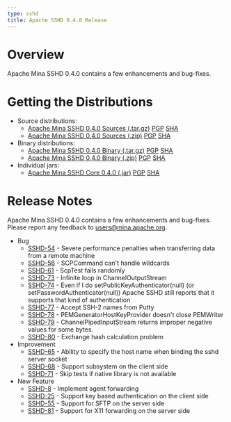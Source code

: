 ```yaml
---
type: sshd
title: Apache SSHD 0.4.0 Release
---
```



# Overview

Apache Mina SSHD 0.4.0 contains a few enhancements and bug-fixes.

# Getting the Distributions

* Source distributions:
    * [Apache Mina SSHD 0.4.0 Sources (.tar.gz)](https://archive.apache.org/dist/mina/sshd/0.4.0/apache-sshd-0.4.0-src.tar.gz) [PGP](https://archive.apache.org/dist/mina/sshd/0.4.0/apache-sshd-0.4.0-src.tar.gz.asc) [SHA](https://archive.apache.org/dist/mina/sshd/0.4.0/apache-sshd-0.4.0-src.tar.gz.sha1)
    * [Apache Mina SSHD 0.4.0 Sources (.zip)](https://archive.apache.org/dist/mina/sshd/0.4.0/apache-sshd-0.4.0-src.zip) [PGP](https://archive.apache.org/dist/mina/sshd/0.4.0/apache-sshd-0.4.0-src.zip.asc) [SHA](https://archive.apache.org/dist/mina/sshd/0.4.0/apache-sshd-0.4.0-src.zip.sha1)
* Binary distributions:
    * [Apache Mina SSHD 0.4.0 Binary (.tar.gz)](https://archive.apache.org/dist/mina/sshd/0.4.0/apache-sshd-0.4.0.tar.gz) [PGP](https://archive.apache.org/dist/mina/sshd/0.4.0/apache-sshd-0.4.0.tar.gz.asc) [SHA](https://archive.apache.org/dist/mina/sshd/0.4.0/apache-sshd-0.4.0.tar.gz.sha1)
    * [Apache Mina SSHD 0.4.0 Binary (.zip)](https://archive.apache.org/dist/mina/sshd/0.4.0/apache-sshd-0.4.0.zip) [PGP](https://archive.apache.org/dist/mina/sshd/0.4.0/apache-sshd-0.4.0.zip.asc) [SHA](https://archive.apache.org/dist/mina/sshd/0.4.0/apache-sshd-0.4.0.zip.sha1)
* Individual jars:
    * [Apache Mina SSHD Core 0.4.0 (.jar)](https://archive.apache.org/dist/mina/sshd/0.4.0/sshd-core-0.4.0.jar) [PGP](https://archive.apache.org/dist/mina/sshd/0.4.0/sshd-core-0.4.0.jar.asc) [SHA](https://archive.apache.org/dist/mina/sshd/0.4.0/sshd-core-0.4.0.jar.sha1)

# Release Notes

Apache Mina SSHD 0.4.0 contains a few enhancements and bug-fixes.
Please report any feedback to [users@mina.apache.org](mailto:users@mina.apache.org).

* Bug
    * [SSHD-54](https://issues.apache.org/jira/browse/SSHD-54) - Severe performance penalties when transferring data from a remote machine
    * [SSHD-56](https://issues.apache.org/jira/browse/SSHD-56) - SCPCommand can't handle wildcards
    * [SSHD-61](https://issues.apache.org/jira/browse/SSHD-61) - ScpTest fails randomly
    * [SSHD-73](https://issues.apache.org/jira/browse/SSHD-73) - Infinite loop in ChannelOutputStream
    * [SSHD-74](https://issues.apache.org/jira/browse/SSHD-74) - Even if I do setPublicKeyAuthenticator(null) (or setPasswordAuthenticator(null)) Apache SSHD still reports that it supports that kind of authentication
    * [SSHD-77](https://issues.apache.org/jira/browse/SSHD-77) - Accept SSH-2 names from Putty
    * [SSHD-78](https://issues.apache.org/jira/browse/SSHD-78) - PEMGeneratorHostKeyProvider doesn't close PEMWriter
    * [SSHD-79](https://issues.apache.org/jira/browse/SSHD-79) - ChannelPipedInputStream returns improper negative values for some bytes.
    * [SSHD-80](https://issues.apache.org/jira/browse/SSHD-80) - Exchange hash calculation problem    
* Improvement
    * [SSHD-65](https://issues.apache.org/jira/browse/SSHD-65) - Ability to specify the host name when binding the sshd server socket
    * [SSHD-68](https://issues.apache.org/jira/browse/SSHD-68) - Support subsystem on the client side
    * [SSHD-71](https://issues.apache.org/jira/browse/SSHD-71) - Skip tests if native library is not available
* New Feature
    * [SSHD-8](https://issues.apache.org/jira/browse/SSHD-8) - Implement agent forwarding
    * [SSHD-25](https://issues.apache.org/jira/browse/SSHD-25) - Support key based authentication on the client side
    * [SSHD-55](https://issues.apache.org/jira/browse/SSHD-55) - Support for SFTP on the server side
    * [SSHD-81](https://issues.apache.org/jira/browse/SSHD-81) - Support for X11 forwarding on the server side
